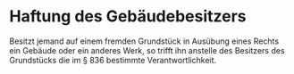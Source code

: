 # Haftung des Gebäudebesitzers

Besitzt jemand auf einem fremden Grundstück in Ausübung eines Rechts ein Gebäude oder ein anderes Werk, so trifft ihn anstelle des Besitzers des Grundstücks die im § 836 bestimmte Verantwortlichkeit. 

